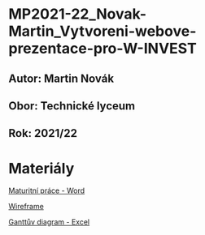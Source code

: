 # MP2021-22_Novak-Martin_Vytvoreni-webove-prezentace-pro-W-INVEST
## Autor: Martin Novák
## Obor: Technické lyceum
## Rok: 2021/22
# Materiály
[Maturitní práce - Word](https://pslib-my.sharepoint.com/:w:/g/personal/u17_315_pslib_cloud/EXfucYBJnYdOtEWJ5hBkskABR4dMdfRVkaJLgfLrkZd-Zw?e=q1FWA3)

[Wireframe](https://pslib-my.sharepoint.com/:u:/g/personal/u17_315_pslib_cloud/ESym7IoBtQlPi56jZb_L3ZsBecmVop3qrd5t_qK6RNBl7w?e=F4YGg1)

[Ganttův diagram - Excel](https://pslib-my.sharepoint.com/:x:/g/personal/u17_315_pslib_cloud/ERm1kZr9hppIvKdWDBYljPABDeFhEHS6R4lwmk3OT4kbJg?e=XYnxzT)
